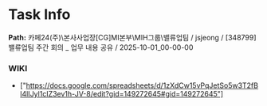 # Task Info

**Path:** 카페24(주)\본사사업장\[CG]MI본부\MIH그룹\밸류업팀 / jsjeong / [348799] 밸류업팀 주간 회의 _ 업무 내용 공유 / 2025-10-01_00-00-00

### WIKI
- ["https://docs.google.com/spreadsheets/d/1zXdCw15vPqJetSo5w3T2fBl4lIJyl1cIZ3ev1h-JV-8/edit?gid=149272645#gid=149272645"]

